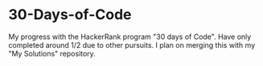 # 30-Days-of-Code
My progress with the HackerRank program "30 days of Code". Have only completed around 1/2 due to other pursuits. I plan on merging this with my "My Solutions" repository. 
